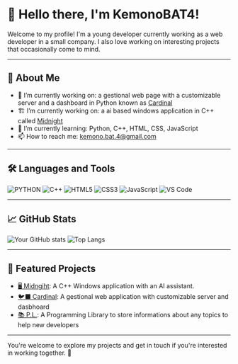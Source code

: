 # 👋 Hello there, I'm KemonoBAT4!
Welcome to my profile! I'm a young developer currently working as a web developer in a small company. I also love working on interesting projects that occasionally come to mind.

---

## 🚀 About Me

- 🔭 I’m currently working on: a gestional web page with a customizable server and a dashboard in Python known as [Cardinal](https://github.com/KemonoBAT4/Cardinal)
- 🏗️ I’m currently working on: a ai based windows application in C++ called [Midnight](https://github.com/KemonoBAT4/Midnight)
- 🌱 I’m currently learning: Python, C++, HTML, CSS, JavaScript
- 📫 How to reach me: kemono.bat.4@gmail.com

---

## 🛠️ Languages and Tools

![PYTHON](https://img.shields.io/badge/Python-black?style=flat-square&logo=python&logoColor=ffdd54)
![C++](https://img.shields.io/badge/-C++-black?style=flat-square&logo=c%2B%2B)
![HTML5](https://img.shields.io/badge/-HTML5-black?style=flat-square&logo=html5)
![CSS3](https://img.shields.io/badge/-CSS3-black?style=flat-square&logo=css3)
![JavaScript](https://img.shields.io/badge/-JavaScript-black?style=flat-square&logo=javascript)
![VS Code](https://img.shields.io/badge/-VS%20Code-black?style=flat-square&logo=visual-studio-code)

---

## 📈 GitHub Stats

![Your GitHub stats](https://github-readme-stats.vercel.app/api?username=KemonoBAT4&show_icons=true&hide_title=true&count_private=true&hide=contribs&theme=github_dark)
![Top Langs](https://github-readme-stats.vercel.app/api/top-langs/?username=KemonoBAT4&layout=compact&theme=github_dark)

---

## 📂 Featured Projects

- [🖥️ Midngiht](https://github.com/KemonoBAT4/Midnight): A C++ Windows application with an AI assistant.
- [🐦‍⬛ Cardinal](https://github.com/KemonoBAT4/Cardinal): A gestional web application with customizable server and dasbhoard
- [📚 P.L.](https://github.com/KemonoBAT4/Programming-Library): A Programming Library to store informations about any topics to help new developers
---
You're welcome to explore my projects and get in touch if you're interested in working together. 🌟

<!--
**KemonoBAT4/KemonoBAT4** is a ✨ _special_ ✨ repository because its `README.md` (this file) appears on your GitHub profile.

Here are some ideas to get you started:

- 🔭 I’m currently working on ...
- 🌱 I’m currently learning ...
- 👯 I’m looking to collaborate on ...
- 🤔 I’m looking for help with ...
- 💬 Ask me about ...
- 📫 How to reach me: ...
- 😄 Pronouns: ...
- ⚡ Fun fact: ...
-->
